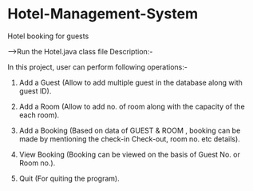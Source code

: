 # Hotel-Management-System
Hotel booking for guests

-->Run the Hotel.java class file
Description:-

In this project, user can perform following operations:- 
1. Add a Guest (Allow to add multiple guest in the database along with guest ID). 

2. Add a Room (Allow to add no. of room along with the capacity of the each room). 

3. Add a Booking (Based on data of GUEST & ROOM , booking can be made  by mentioning the check-in Check-out, room no. etc details). 

4. View Booking (Booking can be viewed on the basis of Guest No. or Room no.).

5. Quit (For quiting the program).
